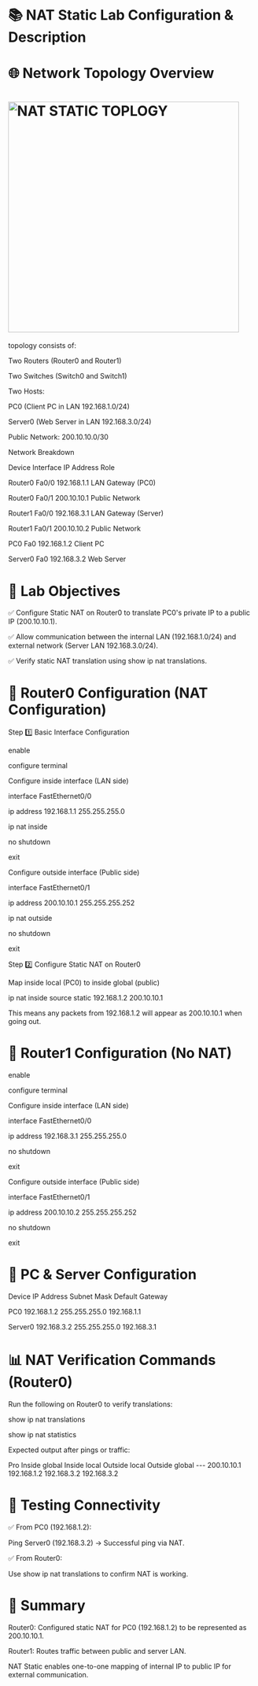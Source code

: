 
# 📚 NAT Static Lab Configuration & Description

# 🌐 Network Topology Overview

# <img width="469" alt="NAT STATIC TOPLOGY" src="https://github.com/user-attachments/assets/874f7cec-a33f-4526-8deb-92ac5e55a3b5" />



topology consists of:

Two Routers (Router0 and Router1)

Two Switches (Switch0 and Switch1)

Two Hosts:

PC0 (Client PC in LAN 192.168.1.0/24)

Server0 (Web Server in LAN 192.168.3.0/24)

Public Network: 200.10.10.0/30

Network Breakdown

Device	Interface	IP Address	Role

Router0	Fa0/0	192.168.1.1	LAN Gateway (PC0)


Router0	Fa0/1	200.10.10.1	Public Network

Router1	Fa0/0	192.168.3.1	LAN Gateway (Server)

Router1	Fa0/1	200.10.10.2	Public Network

PC0	Fa0	192.168.1.2	Client PC

Server0	Fa0	192.168.3.2	Web Server

# 🎯 Lab Objectives

✅ Configure Static NAT on Router0 to translate PC0's private IP to a public IP (200.10.10.1).

✅ Allow communication between the internal LAN (192.168.1.0/24) and external network (Server LAN 192.168.3.0/24).

✅ Verify static NAT translation using show ip nat translations.

# 🔧 Router0 Configuration (NAT Configuration)

Step 1️⃣ Basic Interface Configuration

enable

configure terminal

Configure inside interface (LAN side)

interface FastEthernet0/0

 ip address 192.168.1.1 255.255.255.0
 
 ip nat inside
 
 no shutdown

exit

Configure outside interface (Public side)

interface FastEthernet0/1

 ip address 200.10.10.1 255.255.255.252
 
 ip nat outside
 
 no shutdown

exit

Step 2️⃣ Configure Static NAT on Router0

 Map inside local (PC0) to inside global (public)

ip nat inside source static 192.168.1.2 200.10.10.1

This means any packets from 192.168.1.2 will appear as 200.10.10.1 when going out.

# 🔧 Router1 Configuration (No NAT)

enable

configure terminal

 Configure inside interface (LAN side)

interface FastEthernet0/0

 ip address 192.168.3.1 255.255.255.0
 
 no shutdown

exit

Configure outside interface (Public side)

interface FastEthernet0/1

 ip address 200.10.10.2 255.255.255.252
 
 no shutdown

exit

# 🔧 PC & Server Configuration

Device	IP Address	Subnet Mask	Default Gateway

PC0	192.168.1.2	255.255.255.0	192.168.1.1

Server0	192.168.3.2	255.255.255.0	192.168.3.1

# 📊 NAT Verification Commands (Router0)

Run the following on Router0 to verify translations:

show ip nat translations

show ip nat statistics

Expected output after pings or traffic:


Pro Inside global   Inside local    Outside local  Outside global
--- 200.10.10.1     192.168.1.2     192.168.3.2    192.168.3.2

# 🧪 Testing Connectivity

✅ From PC0 (192.168.1.2):

Ping Server0 (192.168.3.2) → Successful ping via NAT.

✅ From Router0:

Use show ip nat translations to confirm NAT is working.

# 📌 Summary

Router0: Configured static NAT for PC0 (192.168.1.2) to be represented as 200.10.10.1.

Router1: Routes traffic between public and server LAN.

NAT Static enables one-to-one mapping of internal IP to public IP for external communication.

